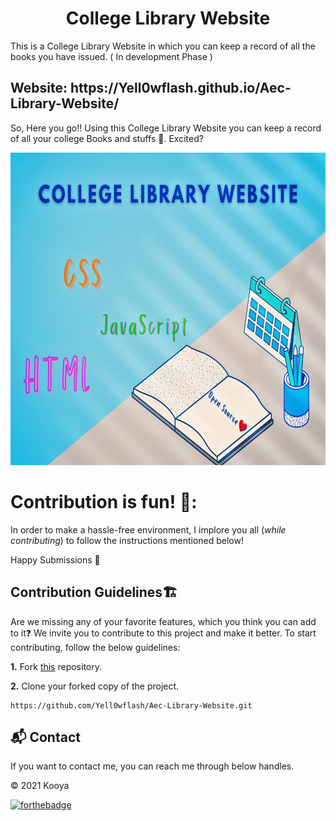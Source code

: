 <h1 align="center">College Library Website</h1>

This is a College Library Website in which you can keep a record of all the books you have issued. ( In development Phase )
<h2> Website: https://Yell0wflash.github.io/Aec-Library-Website/ </h2>


So, Here you go!! Using this College Library Website you can keep a record of all your college Books and stuffs 🤩. Excited?

<p align="center"><img src="./assets/images/poster.jpg" height="500" width="800"></p>

# Contribution is fun! 🧡:

In order to make a hassle-free environment, I implore you all (_while contributing_) to follow the instructions mentioned below!

Happy Submissions :slightly_smiling_face:

## Contribution Guidelines🏗

Are we missing any of your favorite features, which you think you can add to it❓ We invite you to contribute to this project and make it better. 
To start contributing, follow the below guidelines: 

**1.**  Fork [this](https://github.com/Yell0wflash/Aec-Library-Website) repository.

**2.**  Clone your forked copy of the project.

```
https://github.com/Yell0wflash/Aec-Library-Website.git

```
<h2>📬 Contact</h2>

If you want to contact me, you can reach me through below handles.

<div align="center">
</div>

© 2021 Kooya


[![forthebadge](https://forthebadge.com/images/badges/built-with-love.svg)](https://forthebadge.com)
